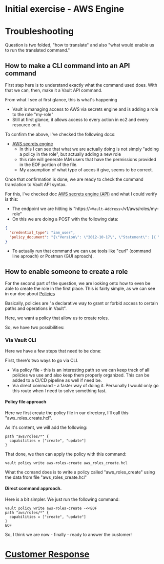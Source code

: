 # Initial exercise - AWS Engine

# Troubleshooting

Question is two folded, "how to translate" and also "what would enable us to run the translated command."

## How to make a CLI command into an API command

First step here is to understand exactly what the command used does. With that we can, then, make it a Vault API command.

From what I see at first glance, this is what's happening

* Vault is managing access to AWS via secrets engine and is adding a role to the role "my-role"
* Still at first glance, it allows access to every action in ec2 and every resource on it.

To confirm the above, I've checked the following docs:

* [AWS secrets engine](https://developer.hashicorp.com/vault/docs/secrets/aws)
  * In this I can see that what we are actually doing is not simply "adding a policy in the role", but actually adding a new role
  * this role will generate IAM users that have the permissions provided in the EOF portion of the file.
  * My assumption of what type of acces it give, seems to be correct.

Once that confirmation is done, we are ready to check the command translation to Vault API syntax.

For this, I've checked doc [AWS secrets engine (API)](https://developer.hashicorp.com/vault/api-docs/secret/aws) and what I could verify is this:

* The endpoint we are hitting is "https://`<Vault-Address>`/v1/aws/roles/my-role"
* On this we are doing a POST with the following data:

```json
{
  "credential_type": "iam_user",
  "policy_document": "{\"Version\": \"2012-10-17\", \"Statement\": [{ \"Effect\": \"Allow\", \"Action\": \"ec2:*\", \"Resource\": \"*\" }]}"
}
```

- To actually run that command we can use tools like "curl" (command line aproach) or Postman (GUI aproach).

## How to enable someone to create a role

For the second part of the question, we are looking onto how to even be able to create the role in the first place.
This is fairly simple, as we can see in our doc about [Policies](https://developer.hashicorp.com/vault/docs/concepts/policies)

Basically, policies are "a declarative way to grant or forbid access to certain paths and operations in Vault".

Here, we want a policy that allow us to create roles.

So, we have two possibilities:

### Via Vault CLI

Here we have a few steps that need to be done:

First, there's two ways to go via CLI.

- Via policy file - this is an interesting path so we can keep track of all policies we use and also keep them properly organized. This can be added to a CI/CD pipeline as well if need be.
- Via direct command - a faster way of doing it. Personally I would only go this route when I need to solve something fast.

#### Policy file approach

Here we first create the policy file in our directory, I'll call this "aws_roles_create.hcl".

As it's content, we will add the following:

```
path "aws/roles/*" {
  capabilities = ["create", "update"]
}

```

That done, we then can apply the policy with this command:

```
vault policy write aws-roles-create aws_roles_create.hcl
```

What the comand does is to write a policy called  "aws_roles_create" using the data from file "aws_roles_create.hcl"

#### Direct command approach.

Here is a bit simpler. We just run the following command:

```
vault policy write aws-roles-create -<<EOF
path "aws/roles/*" {
  capabilities = ["create", "update"]
}
EOF

```

So, I think we are now - finally - ready to answer the customer!

# [Customer Response](./InitialExercise_customer_response.md)
